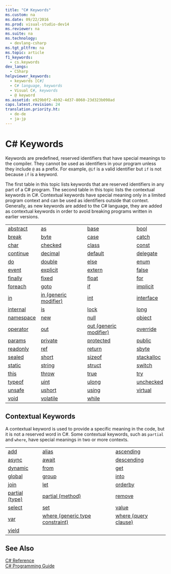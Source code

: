 ```yaml
---
title: "C# Keywords"
ms.custom: na
ms.date: 09/22/2016
ms.prod: visual-studio-dev14
ms.reviewer: na
ms.suite: na
ms.technology: 
  - devlang-csharp
ms.tgt_pltfrm: na
ms.topic: article
f1_keywords: 
  - cs.keywords
dev_langs: 
  - CSharp
helpviewer_keywords: 
  - keywords [C#]
  - C# language, keywords
  - Visual C#, keywords
  - @ keyword
ms.assetid: e929b0f2-4b92-4d37-8060-23d323b098ad
caps.latest.revision: 24
translation.priority.ht: 
  - de-de
  - ja-jp
---
```

# C# Keywords
Keywords are predefined, reserved identifiers that have special meanings to the compiler. They cannot be used as identifiers in your program unless they include `@` as a prefix. For example, `@if` is a valid identifier but `if` is not because `if` is a keyword.  
  
 The first table in this topic lists keywords that are reserved identifiers in any part of a C# program. The second table in this topic lists the contextual keywords in C#. Contextual keywords have special meaning only in a limited program context and can be used as identifiers outside that context. Generally, as new keywords are added to the C# language, they are added as contextual keywords in order to avoid breaking programs written in earlier versions.  
  
|||||  
|-|-|-|-|  
|[abstract](../vs140/abstract--csharp-reference-.md)|[as](../vs140/as--csharp-reference-.md)|[base](../vs140/base--csharp-reference-.md)|[bool](../vs140/bool--csharp-reference-.md)|  
|[break](../vs140/break--csharp-reference-.md)|[byte](../vs140/byte--csharp-reference-.md)|[case](../vs140/switch--csharp-reference-.md)|[catch](../vs140/try-catch--csharp-reference-.md)|  
|[char](../vs140/char--csharp-reference-.md)|[checked](../vs140/checked--csharp-reference-.md)|[class](../vs140/class--csharp-reference-.md)|[const](../vs140/const--csharp-reference-.md)|  
|[continue](../vs140/continue--csharp-reference-.md)|[decimal](../vs140/decimal--csharp-reference-.md)|[default](../vs140/default--csharp-reference-.md)|[delegate](../vs140/delegate--csharp-reference-.md)|  
|[do](../vs140/do--csharp-reference-.md)|[double](../vs140/double--csharp-reference-.md)|[else](../vs140/if-else--csharp-reference-.md)|[enum](../vs140/enum--csharp-reference-.md)|  
|[event](../vs140/event--csharp-reference-.md)|[explicit](../vs140/explicit--csharp-reference-.md)|[extern](../vs140/extern--csharp-reference-.md)|[false](../vs140/false--csharp-reference-.md)|  
|[finally](../vs140/try-finally--csharp-reference-.md)|[fixed](../vs140/fixed-statement--csharp-reference-.md)|[float](../vs140/float--csharp-reference-.md)|[for](../vs140/for--csharp-reference-.md)|  
|[foreach](../vs140/foreach--in--csharp-reference-.md)|[goto](../vs140/goto--csharp-reference-.md)|[if](../vs140/if-else--csharp-reference-.md)|[implicit](../vs140/implicit--csharp-reference-.md)|  
|[in](../vs140/foreach--in--csharp-reference-.md)|[in (generic modifier)](../vs140/in--generic-modifier---csharp-reference-.md)|[int](../vs140/int--csharp-reference-.md)|[interface](../vs140/interface--csharp-reference-.md)|  
|[internal](../vs140/internal--csharp-reference-.md)|[is](../vs140/is--csharp-reference-.md)|[lock](../vs140/lock-statement--csharp-reference-.md)|[long](../vs140/long--csharp-reference-.md)|  
|[namespace](../vs140/namespace--csharp-reference-.md)|[new](../vs140/new--csharp-reference-.md)|[null](../vs140/null--csharp-reference-.md)|[object](../vs140/object--csharp-reference-.md)|  
|[operator](../vs140/operator--csharp-reference-2.md)|[out](../vs140/out--csharp-reference-.md)|[out (generic modifier)](../vs140/out--generic-modifier---csharp-reference-.md)|[override](../vs140/override--csharp-reference-.md)|  
|[params](../vs140/params--csharp-reference-.md)|[private](../vs140/private--csharp-reference-.md)|[protected](../vs140/protected--csharp-reference-.md)|[public](../vs140/public--csharp-reference-.md)|  
|[readonly](../vs140/readonly--csharp-reference-.md)|[ref](../vs140/ref--csharp-reference-.md)|[return](../vs140/return--csharp-reference-.md)|[sbyte](../vs140/sbyte--csharp-reference-.md)|  
|[sealed](../vs140/sealed--csharp-reference-.md)|[short](../vs140/short--csharp-reference-.md)|[sizeof](../vs140/sizeof--csharp-reference-.md)|[stackalloc](../vs140/stackalloc--csharp-reference-.md)|  
|[static](../vs140/static--csharp-reference-.md)|[string](../vs140/string--csharp-reference-.md)|[struct](../vs140/struct--csharp-reference-.md)|[switch](../vs140/switch--csharp-reference-.md)|  
|[this](../vs140/this--csharp-reference-.md)|[throw](../vs140/throw--csharp-reference-.md)|[true](../vs140/true--csharp-reference-.md)|[try](../vs140/try-catch--csharp-reference-.md)|  
|[typeof](../vs140/typeof--csharp-reference-.md)|[uint](../vs140/uint--csharp-reference-.md)|[ulong](../vs140/ulong--csharp-reference-.md)|[unchecked](../vs140/unchecked--csharp-reference-.md)|  
|[unsafe](../vs140/unsafe--csharp-reference-.md)|[ushort](../vs140/ushort--csharp-reference-.md)|[using](../vs140/using--csharp-reference-.md)|[virtual](../vs140/virtual--csharp-reference-.md)|  
|[void](../vs140/void--csharp-reference-.md)|[volatile](../vs140/volatile--csharp-reference-.md)|[while](../vs140/while--csharp-reference-.md)||  
  
## Contextual Keywords  
 A contextual keyword is used to provide a specific meaning in the code, but it is not a reserved word in C#. Some contextual keywords, such as `partial` and `where`, have special meanings in two or more contexts.  
  
||||  
|-|-|-|  
|[add](../vs140/add--csharp-reference-.md)|[alias](../vs140/extern-alias--csharp-reference-.md)|[ascending](../vs140/ascending--csharp-reference-.md)|  
|[async](../vs140/async--csharp-reference-.md)|[await](../vs140/await--csharp-reference-.md)|[descending](../vs140/descending--csharp-reference-.md)|  
|[dynamic](../vs140/dynamic--csharp-reference-.md)|[from](../vs140/from-clause--csharp-reference-.md)|[get](../vs140/get--csharp-reference-.md)|  
|[global](../vs140/global--csharp-reference-.md)|[group](../vs140/group-clause--csharp-reference-.md)|[into](../vs140/into--csharp-reference-.md)|  
|[join](../vs140/join-clause--csharp-reference-.md)|[let](../vs140/let-clause--csharp-reference-.md)|[orderby](../vs140/orderby-clause--csharp-reference-.md)|  
|[partial (type)](../vs140/partial--type---csharp-reference-.md)|[partial (method)](../vs140/partial--method---csharp-reference-.md)|[remove](../vs140/remove--csharp-reference-.md)|  
|[select](../vs140/select-clause--csharp-reference-.md)|[set](../vs140/set--csharp-reference-.md)|[value](../vs140/value--csharp-reference-.md)|  
|[var](../vs140/var--csharp-reference-.md)|[where (generic type constraint)](../vs140/where--generic-type-constraint---csharp-reference-.md)|[where (query clause)](../vs140/where-clause--csharp-reference-.md)|  
|[yield](../vs140/yield--csharp-reference-.md)||  
  
## See Also  
 [C# Reference](../vs140/csharp-reference.md)   
 [C# Programming Guide](../vs140/csharp-programming-guide.md)